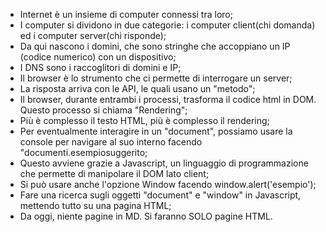 - Internet è un insieme di computer connessi tra loro;
- I computer si dividono in due categorie: i computer client(chi domanda) ed i computer server(chi risponde);
- Da qui nascono i domini, che sono stringhe che accoppiano un IP (codice numerico) con un dispositivo;
- I DNS sono i raccoglitori di domini e IP;
- Il browser è lo strumento che ci permette di interrogare un server;
- La risposta arriva con le API, le quali usano un "metodo";
- Il browser, durante entrambi i processi, trasforma il codice html in DOM. Questo processo si chiama "Rendering";
- Più è complesso il testo HTML, più è complesso il rendering;
- Per eventualmente interagire in un "document", possiamo usare la console per navigare al suo interno facendo "documenti.esempiosuggerito;
- Questo avviene grazie a Javascript, un linguaggio di programmazione che permette di manipolare il DOM lato client;
- Si può usare anche l'opzione Window facendo window.alert('esempio');
- Fare una ricerca sugli oggetti "document" e "window" in Javascript, mettendo tutto su una pagina HTML;
- Da oggi, niente pagine in MD. Si faranno SOLO pagine HTML.
